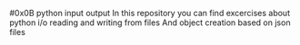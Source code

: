 #0x0B python input output
In this repository you can find excercises about python i/o
reading and writing from files
And object creation based on json files
